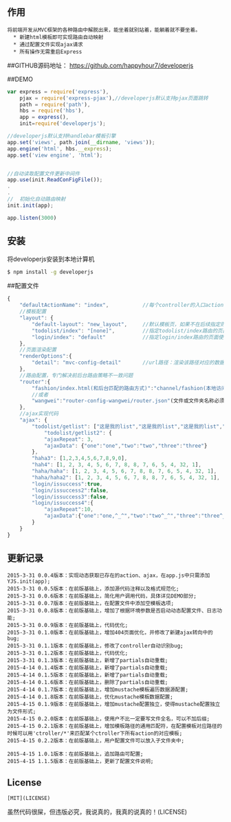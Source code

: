 ## 作用

    将前端开发从MVC框架的各种路由中解脱出来，能坐着就别站着，能躺着就不要坐着。
      * 新建html模板即可实现路由自动映射
      * 通过配置文件实现ajax请求
      * 所有操作无需重启Express

##GITHUB源码地址：
    https://github.com/happyhour7/developerjs
      
##DEMO  
```js
var express = require('express'),
    pjax = require('express-pjax'),//developerjs默认支持pjax页面跳转
    path = require('path'),
    hbs = require('hbs'),
    app = express(),
    init=require('developerjs');

//developerjs默认支持handlebar模板引擎
app.set('views', path.join(__dirname, 'views'));
app.engine('html', hbs.__express);
app.set('view engine', 'html');


//自动读取配置文件更新中间件
app.use(init.ReadConFigFile());
.
.
//  初始化自动路由映射
init.init(app);

app.listen(3000)
```



## 安装

  将developerjs安装到本地计算机

```bash
$ npm install -g developerjs
```


##配置文件

```js
{
    "defaultActionName": "index",           //每个controller的入口action名称，即每个文件夹下的默认html名称，如：/login路由会转到：/login/index
    //模板配置
    "layout": {
        "default-layout": "new_layout",     //默认模板页，如果不在后续指定则使用该模板页
        "todolist/index": "[none]",         //指定todolist/index路由的页面不适用任何模板
        "login/index": "default"            //指定login/index路由的页面使用default模板
    },
    //页面渲染配置
    "renderOptions":{
        "detail": "mvc-config-detail"       //url路径：渲染该路径对应的数据文件（JSON格式）
    },
    //路由配置，专门解决前后台路由策略不一致问题
    "router":{
        "fashion/index.html(和后台匹配的路由方式)":"channel/fashion(本地访问的路由方式)"
        //或者
        "wangwei":"router-config-wangwei/router.json"(文件或文件夹名称必须以'router-config-'开头)
    },
    //ajax实现代码
    "ajax": {
        "todolist/getlist": ["这是我的list","这是我的list","这是我的list","这是我的list","这是我的list","这是我的list","这是我的list","这是我的list"],
            "todolist/getlist2": {
            "ajaxRepeat": 3,                                            //该条数据重复多少遍返回给客户端，对于频道页、瀑布流等页面很有用
            "ajaxData": {"one":"one","two":"two","three":"three"}       //数据体
        },
        "haha3": [1,2,3,4,5,6,7,8,9,0],
        "hah4": [1, 2, 3, 4, 5, 6, 7, 8, 8, 7, 6, 5, 4, 32, 1],
        "haha/haha": [1, 2, 3, 4, 5, 6, 7, 8, 8, 7, 6, 5, 4, 32, 1],
        "haha/haha2": [1, 2, 3, 4, 5, 6, 7, 8, 8, 7, 6, 5, 4, 32, 1],
        "login/issuccess":true,
        "login/issuccess2":false,
        "login/issuccess3":false,
        "login/issuccess4":{
            "ajaxRepeat":10,
            "ajaxData":{"one":"one,^_^","two":"two^_^","three":"three^_^"}
        }
    }
}
```

## 更新记录
    2015-3-31 0.0.4版本：实现动态获取已存在的action、ajax，在app.js中只需添加YJS.init(app);
    2015-3-31 0.0.5版本：在前版基础上，添加源代码注释以及格式规范化;
    2015-3-31 0.0.6版本：在前版基础上，简化用户调用代码，具体详见DEMO部分;
    2015-3-31 0.0.7版本：在前版基础上，在配置文件中添加空模板选项;
    2015-3-31 0.0.8版本：在前版基础上，增加了根据环境参数是否启动动态配置文件、日志功能;
    2015-3-31 0.0.9版本：在前版基础上，代码优化;
    2015-3-31 0.1.0版本：在前版基础上，增加404页面优化，并修改了新建ajax转向中的bug;
    2015-3-31 0.1.1版本：在前版基础上，修改了controller自动识别bug;
    2015-3-31 0.1.2版本：在前版基础上，代码优化;
    2015-3-31 0.1.3版本：在前版基础上，新增了partials自动重载;
    2015-4-14 0.1.4版本：在前版基础上，新增了partials自动重载;
    2015-4-14 0.1.5版本：在前版基础上，新增了partials自动重载;
    2015-4-14 0.1.6版本：在前版基础上，删除了partials自动重载;
    2015-4-14 0.1.7版本：在前版基础上，增加mustache模板遍历数据源配置;
    2015-4-14 0.1.8版本：在前版基础上，优化mustache模板数据配置;
    2015-4-15 0.1.9版本：在前版基础上，增加mustache配置独立，使得mustache配置独立为文件形式;
    2015-4-15 0.2.0版本：在前版基础上，使用户不比一定要写文件全名，可以不加后缀;
    2015-4-15 0.2.1版本：在前版基础上，增加模板路径的通用匹配符，在配置模板对应路径的时候可以用'ctroller/*'来匹配某个ctroller下所有action的对应模板;
    2015-4-15 0.2.2版本：在前版基础上，用户配置文件可以放入子文件夹中;

    2015-4-15 1.0.1版本：在前版基础上，追加路由可配置;
    2015-4-15 1.1.5版本：在前版基础上，更新了配置文件说明;
    
## License
    [MIT](LICENSE)
  虽然代码很屎，但违版必究，我说真的，我真的说真的！(LICENSE)
